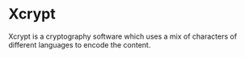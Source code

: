 # Xcrypt
Xcrypt  is a cryptography software which uses a mix of characters of different  languages to encode the content.
